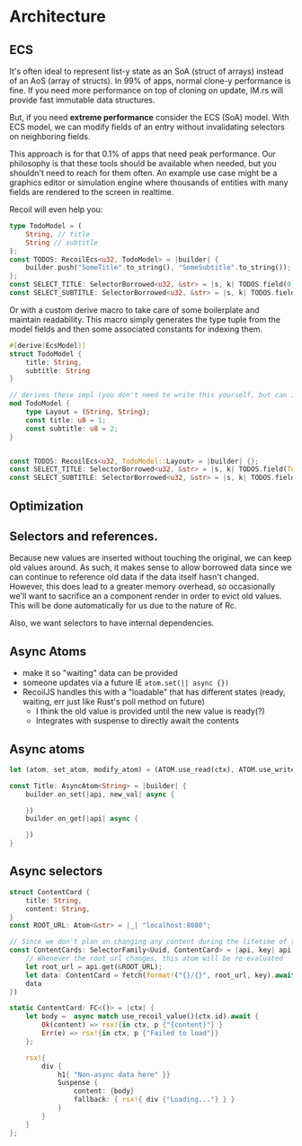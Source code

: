 # Architecture

## ECS

It's often ideal to represent list-y state as an SoA (struct of arrays) instead of an AoS (array of structs). In 99% of apps, normal clone-y performance is fine. If you need more performance on top of cloning on update, IM.rs will provide fast immutable data structures.

But, if you need **extreme performance** consider the ECS (SoA) model. With ECS model, we can modify fields of an entry without invalidating selectors on neighboring fields.

This approach is for that 0.1% of apps that need peak performance. Our philosophy is that these tools should be available when needed, but you shouldn't need to reach for them often. An example use case might be a graphics editor or simulation engine where thousands of entities with many fields are rendered to the screen in realtime.

Recoil will even help you:

```rust
type TodoModel = (
    String, // title
    String // subtitle
);
const TODOS: RecoilEcs<u32, TodoModel> = |builder| {
    builder.push("SomeTitle".to_string(), "SomeSubtitle".to_string());
};
const SELECT_TITLE: SelectorBorrowed<u32, &str> = |s, k| TODOS.field(0).select(k);
const SELECT_SUBTITLE: SelectorBorrowed<u32, &str> = |s, k| TODOS.field(1).select(k);
```

Or with a custom derive macro to take care of some boilerplate and maintain readability. This macro simply generates the type tuple from the model fields and then some associated constants for indexing them.

```rust
#[derive(EcsModel)]
struct TodoModel {
    title: String,
    subtitle: String
}

// derives these impl (you don't need to write this yourself, but can if you want):
mod TodoModel {
    type Layout = (String, String);
    const title: u8 = 1;
    const subtitle: u8 = 2;
}


const TODOS: RecoilEcs<u32, TodoModel::Layout> = |builder| {};
const SELECT_TITLE: SelectorBorrowed<u32, &str> = |s, k| TODOS.field(TodoModel::title).select(k);
const SELECT_SUBTITLE: SelectorBorrowed<u32, &str> = |s, k| TODOS.field(TodoModel::subtitle).select(k);
```

## Optimization

## Selectors and references.

Because new values are inserted without touching the original, we can keep old values around. As such, it makes sense to allow borrowed data since we can continue to reference old data if the data itself hasn't changed.
However, this does lead to a greater memory overhead, so occasionally we'll want to sacrifice an a component render in order to evict old values. This will be done automatically for us due to the nature of Rc.

Also, we want selectors to have internal dependencies.

## Async Atoms

- make it so "waiting" data can be provided
- someone updates via a future IE `atom.set(|| async {})`
- RecoilJS handles this with a "loadable" that has different states (ready, waiting, err just like Rust's poll method on future)
  - I think the old value is provided until the new value is ready(?)
  - Integrates with suspense to directly await the contents

## Async atoms

```rust
let (atom, set_atom, modify_atom) = (ATOM.use_read(ctx), ATOM.use_write(ctx), ATOM.use_modify(ctx));

const Title: AsyncAtom<String> = |builder| {
    builder.on_set(|api, new_val| async {

    })
    builder.on_get(|api| async {

    })
}
```

## Async selectors

```rust
struct ContentCard {
    title: String,
    content: String,
}
const ROOT_URL: Atom<&str> = |_| "localhost:8080";

// Since we don't plan on changing any content during the lifetime of the app, a selector works fine
const ContentCards: SelectorFamily<Uuid, ContentCard> = |api, key| api.on_get_async(async {
    // Whenever the root_url changes, this atom will be re-evaluated
    let root_url = api.get(&ROOT_URL);
    let data: ContentCard = fetch(format!("{}/{}", root_url, key).await?.json().await?;
    data
})

static ContentCard: FC<()> = |ctx| {
    let body =  async match use_recoil_value()(ctx.id).await {
        Ok(content) => rsx!{in ctx, p {"{content}"} }
        Err(e) => rsx!{in ctx, p {"Failed to load"}}
    };

    rsx!{
        div {
            h1{ "Non-async data here" }}
            Suspense {
                content: {body}
                fallback: { rsx!{ div {"Loading..."} } }
            }
        }
    }
};
```
